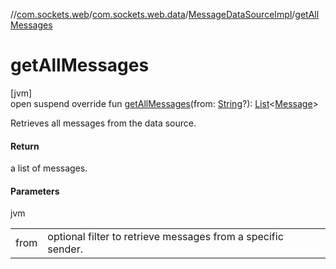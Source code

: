 //[com.sockets.web](../../../index.md)/[com.sockets.web.data](../index.md)/[MessageDataSourceImpl](index.md)/[getAllMessages](get-all-messages.md)

# getAllMessages

[jvm]\
open suspend override fun [getAllMessages](get-all-messages.md)(from: [String](https://kotlinlang.org/api/latest/jvm/stdlib/kotlin/-string/index.html)?): [List](https://kotlinlang.org/api/latest/jvm/stdlib/kotlin.collections/-list/index.html)&lt;[Message](../-message/index.md)&gt;

Retrieves all messages from the data source.

#### Return

a list of messages.

#### Parameters

jvm

| | |
|---|---|
| from | optional filter to retrieve messages from a specific sender. |
